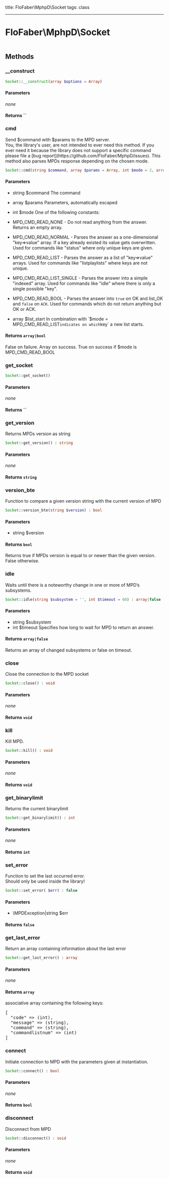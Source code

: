title: FloFaber\MphpD\Socket
tags: class

---

<h1 class="method-name">FloFaber\MphpD\Socket</h1>
<p></p>

```php

```

## Methods

<div class="method">
<h3 class="method-name">__construct</h3>
<p></p>

```php
Socket::__construct(array $options = Array)
```

#### Parameters

*none*


#### Returns ``



</div><div class="method">
<h3 class="method-name">cmd</h3>
<p>Send $command with $params to the MPD server.<br>You, the library's user, are not intended to ever
need this method. If you ever need it because the library does not support
a specific command please file a [bug report](https://github.com/FloFaber/MphpD/issues).
This method also parses MPDs response depending on the chosen mode.</p>

```php
Socket::cmd(string $command, array $params = Array, int $mode = 2, array $list_start = Array) : array|bool
```

#### Parameters

*  string $command The command
*  array $params Parameters, automatically escaped
*  int $mode One of the following constants:

* MPD_CMD_READ_NONE        - Do not read anything from the answer. Returns an empty array.

* MPD_CMD_READ_NORMAL      - Parses the answer as a one-dimensional "key=>value" array.
                             If a key already existed its value gets overwritten.
                             Used for commands like "status" where only unique keys are given.

* MPD_CMD_READ_LIST        - Parses the answer as a list of "key=>value" arrays.
                             Used for commands like "listplaylists" where keys are not unique.

* MPD_CMD_READ_LIST_SINGLE - Parses the answer into a simple "indexed" array.
                             Used for commands like "idle" where there is
                             only a single possible "key".

* MPD_CMD_READ_BOOL        - Parses the answer into `true` on OK and list_OK and `false` on `ACK`.
                             Used for commands which do not return anything but OK or ACK.
*  array $list_start In combination with `$mode = MPD_CMD_READ_LIST` indicates on which `key` a new list starts.


#### Returns `array|bool`

False on failure.
Array on success.
True on success if $mode is MPD_CMD_READ_BOOL


</div><div class="method">
<h3 class="method-name">get_socket</h3>
<p></p>

```php
Socket::get_socket()
```

#### Parameters

*none*


#### Returns ``



</div><div class="method">
<h3 class="method-name">get_version</h3>
<p>Returns MPDs version as string<br></p>

```php
Socket::get_version() : string
```

#### Parameters

*none*


#### Returns `string`




</div><div class="method">
<h3 class="method-name">version_bte</h3>
<p>Function to compare a given version string with the current version of MPD<br></p>

```php
Socket::version_bte(string $version) : bool
```

#### Parameters

*  string $version


#### Returns `bool`

Returns true if MPDs version is equal to or newer than the given version. False otherwise.


</div><div class="method">
<h3 class="method-name">idle</h3>
<p>Waits until there is a noteworthy change in one or more of MPD’s subsystems.<br></p>

```php
Socket::idle(string $subsystem = '', int $timeout = 60) : array|false
```

#### Parameters

*  string $subsystem
*  int $timeout Specifies how long to wait for MPD to return an answer.


#### Returns `array|false`

Returns an array of changed subsystems or false on timeout.


</div><div class="method">
<h3 class="method-name">close</h3>
<p>Close the connection to the MPD socket<br></p>

```php
Socket::close() : void
```

#### Parameters

*none*


#### Returns `void`




</div><div class="method">
<h3 class="method-name">kill</h3>
<p>Kill MPD.<br></p>

```php
Socket::kill() : void
```

#### Parameters

*none*


#### Returns `void`




</div><div class="method">
<h3 class="method-name">get_binarylimit</h3>
<p>Returns the current binarylimit<br></p>

```php
Socket::get_binarylimit() : int
```

#### Parameters

*none*


#### Returns `int`




</div><div class="method">
<h3 class="method-name">set_error</h3>
<p>Function to set the last occurred error.<br>Should only be used inside the library!</p>

```php
Socket::set_error( $err) : false
```

#### Parameters

*  \MPDException|string $err


#### Returns `false`




</div><div class="method">
<h3 class="method-name">get_last_error</h3>
<p>Return an array containing information about the last error<br></p>

```php
Socket::get_last_error() : array
```

#### Parameters

*none*


#### Returns `array`

associative array containing the following keys:
<pre>
[
  "code" => (int),
  "message" => (string),
  "command" => (string),
  "commandlistnum" => (int)
]
</pre>


</div><div class="method">
<h3 class="method-name">connect</h3>
<p>Initiate connection to MPD with the parameters given at instantiation.<br></p>

```php
Socket::connect() : bool
```

#### Parameters

*none*


#### Returns `bool`




</div><div class="method">
<h3 class="method-name">disconnect</h3>
<p>Disconnect from MPD<br></p>

```php
Socket::disconnect() : void
```

#### Parameters

*none*


#### Returns `void`




</div>